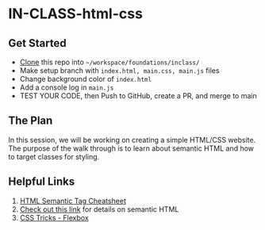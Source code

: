 # IN-CLASS-html-css

## Get Started
- [Clone](https://docs.github.com/en/repositories/creating-and-managing-repositories/cloning-a-repository#cloning-a-repository) this repo into `~/workspace/foundations/inclass/`
- Make setup branch with `index.html, main.css, main.js` files
- Change background color of `index.html` 
- Add a console log in `main.js`
- TEST YOUR CODE, then Push to GitHub, create a PR, and merge to main

## The Plan

In this session, we will be working on creating a simple HTML/CSS website. The purpose of the walk through is to learn about semantic HTML and how to target classes for styling.

## Helpful Links
1. [HTML Semantic Tag Cheatsheet](https://learn-the-web.algonquindesign.ca/topics/html-semantics-cheat-sheet/)
2. [Check out this link](https://www.w3schools.com/html/html5_semantic_elements.asp) for details on semantic HTML
3. [CSS Tricks - Flexbox](https://css-tricks.com/snippets/css/a-guide-to-flexbox/)
